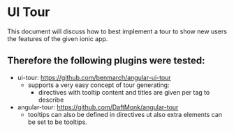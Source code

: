 # UI Tour

This document will discuss how to best implement a tour to show new users the features of
the given ionic app.


## Therefore the following plugins were tested:
- ui-tour: https://github.com/benmarch/angular-ui-tour
  - supports a very easy concept of tour generating:
    - directives with tooltip content and titles are given per tag to describe
- angular-tour: https://github.com/DaftMonk/angular-tour
  - tooltips can also be defined in directives ut also extra elements can be set to be
  tooltips.
